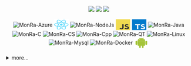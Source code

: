<!--Hello
<h2><img src="https://emojis.slackmojis.com/emojis/images/1531849430/4246/blob-sunglasses.gif?1531849430" width="30"/> Hi 👋 , I'm MonRá! <img src="https://media.giphy.com/media/12oufCB0MyZ1Go/giphy.gif" width="50"></h2>
-->

<div>
  </p>
  <div align="center">
   <a href="https://www.facebook.com/ramon.chaib" target="_blank"><img src="https://img.shields.io/badge/-Facebook-%230077B5?style=for-the-badge&logo=facebook&logoColor=white" target="_blank"></a> 
  <a href="https://www.instagram.com/monrapps/" target="_blank"><img src="https://img.shields.io/badge/-Instagram-%23E4405F?style=for-the-badge&logo=instagram&logoColor=white" target="_blank"></a>
  <a href="https://www.linkedin.com/in/ramon-chaib-27007635/" target="_blank"><img src="https://img.shields.io/badge/-LinkedIn-%230077B5?style=for-the-badge&logo=linkedin&logoColor=white" target="_blank"></a>   
</div>
  
 <div style="display: inline_block" align="center"><br>
  <img align="center" alt="MonRa-Azure" height="30" width="40" src="https://cdn.jsdelivr.net/gh/devicons/devicon/icons/azure/azure-original.svg">
  <img align="center" alt="MonRa-React" height="30" width="40" src="https://raw.githubusercontent.com/devicons/devicon/master/icons/react/react-original.svg">
  <img align="center" alt="MonRa-NodeJs" height="30" width="40" src="https://cdn.jsdelivr.net/gh/devicons/devicon/icons/nodejs/nodejs-original.svg">
  <img align="center" alt="MonRa-Js" height="30" width="40" src="https://raw.githubusercontent.com/devicons/devicon/master/icons/javascript/javascript-original.svg">     <img align="center" alt="MonRa-Ts" height="30" width="40" src="https://raw.githubusercontent.com/devicons/devicon/master/icons/typescript/typescript-original.svg">
  <img align="center" alt="MonRa-Java" height="30" width="40" src="https://cdn.jsdelivr.net/gh/devicons/devicon/icons/java/java-original.svg">
  <img align="center" alt="MonRa-C" height="30" width="40" src="https://cdn.jsdelivr.net/gh/devicons/devicon/icons/c/c-original.svg">
  <img align="center" alt="MonRa-CS" height="30" width="40" src="https://cdn.jsdelivr.net/gh/devicons/devicon/icons/csharp/csharp-original.svg">
  <img align="center" alt="MonRa-Cpp" height="30" width="40" src="https://cdn.jsdelivr.net/gh/devicons/devicon/icons/cplusplus/cplusplus-original.svg">
  <img align="center" alt="MonRa-QT" height="30" width="40" src="https://cdn.jsdelivr.net/gh/devicons/devicon/icons/qt/qt-original.svg">
  <img align="center" alt="MonRa-Linux" height="30" width="40" src="https://cdn.jsdelivr.net/gh/devicons/devicon/icons/linux/linux-original.svg">
  <img align="center" alt="MonRa-Mysql" height="30" width="40" src="https://cdn.jsdelivr.net/gh/devicons/devicon/icons/mysql/mysql-original.svg">
  <img align="center" alt="MonRa-Docker" height="30" width="40" src="https://cdn.jsdelivr.net/gh/devicons/devicon/icons/docker/docker-original.svg">  
  <img align="center" alt="MonRa-Android" height="30" width="40" src="https://github.com/devicons/devicon/blob/master/icons/android/android-original.svg">
  
</div>
</a>

</br>
<!--
[![github activity graph](https://activity-graph.herokuapp.com/graph?username=monrapps&theme=chartreuse-dark)](https://github.com/monrapps/)
-->
<div>
<details>
      <summary>more...</summary>
      
<!--
### <img src="https://media.giphy.com/media/VgCDAzcKvsR6OM0uWg/giphy.gif" width="50"> A little more about me...  

```javascript
const monra = {
    pronouns: "He" | "Him",
    code: ["any"],
    askMeAbout: ["any"],
    technologies: {
        backEnd: {
            js: ["any"],
        },
        mobileApp: {
            native: ["Android Development"]
        },
        devOps: ["AWS", "Docker🐳", "Route53", "Nginx"],
        databases: ["mongo", "MySql", "sqlite"],
        misc: ["Firebase", "Socket.IO", "selenium", "open-cv", "php", "SuiteApp"]
    },
    architecture: ["Serverless Architecture", "Progressive web applications", "Single page applications"],
    currentFocus: "Building Robots to ease opertations",
    funFact: "There are two ways to write error-free programs; only the third one works"
};
```
-->

---
<!--START_SECTION:waka-->
![Code Time](http://img.shields.io/badge/Code%20Time-769%20hrs%207%20mins-blue)

![Profile Views](http://img.shields.io/badge/Profile%20Views-0-blue)

![Lines of code](https://img.shields.io/badge/From%20Hello%20World%20I%27ve%20Written-3.1%20million%20lines%20of%20code-blue)

**🐱 My GitHub Data** 

> 📦 40.8 kB Used in GitHub's Storage 
 > 
> 🚫 Not Opted to Hire
 > 
> 📜 24 Public Repositories 
 > 
> 🔑 18 Private Repositories 
 > 
**I'm an Early 🐤** 

```text
🌞 Morning                8597 commits        █████████░░░░░░░░░░░░░░░░   35.15 % 
🌆 Daytime                11588 commits       ████████████░░░░░░░░░░░░░   47.38 % 
🌃 Evening                3530 commits        ████░░░░░░░░░░░░░░░░░░░░░   14.43 % 
🌙 Night                  741 commits         █░░░░░░░░░░░░░░░░░░░░░░░░   03.03 % 
```
📅 **I'm Most Productive on Thursday** 

```text
Monday                   4645 commits        █████░░░░░░░░░░░░░░░░░░░░   18.99 % 
Tuesday                  4592 commits        █████░░░░░░░░░░░░░░░░░░░░   18.78 % 
Wednesday                4762 commits        █████░░░░░░░░░░░░░░░░░░░░   19.47 % 
Thursday                 5247 commits        █████░░░░░░░░░░░░░░░░░░░░   21.45 % 
Friday                   3231 commits        ███░░░░░░░░░░░░░░░░░░░░░░   13.21 % 
Saturday                 1189 commits        █░░░░░░░░░░░░░░░░░░░░░░░░   04.86 % 
Sunday                   790 commits         █░░░░░░░░░░░░░░░░░░░░░░░░   03.23 % 
```


📊 **This Week I Spent My Time On** 

```text
🕑︎ Time Zone: America/Sao_Paulo

💬 Programming Languages: 
TypeScript               6 hrs 34 mins       ████████████░░░░░░░░░░░░░   48.66 % 
C                        2 hrs 43 mins       █████░░░░░░░░░░░░░░░░░░░░   20.17 % 
Markdown                 2 hrs 26 mins       █████░░░░░░░░░░░░░░░░░░░░   18.06 % 
Other                    36 mins             █░░░░░░░░░░░░░░░░░░░░░░░░   04.54 % 
Bash                     30 mins             █░░░░░░░░░░░░░░░░░░░░░░░░   03.80 % 

🔥 Editors: 
VS Code                  13 hrs 30 mins      █████████████████████████   100.00 % 

🐱‍💻 Projects: 
wlm-backend              5 hrs 56 mins       ███████████░░░░░░░░░░░░░░   44.02 % 
wlm-esp32                2 hrs 49 mins       █████░░░░░░░░░░░░░░░░░░░░   20.89 % 
Markdown                 2 hrs 26 mins       █████░░░░░░░░░░░░░░░░░░░░   18.06 % 
wlm-frontend             1 hr 10 mins        ██░░░░░░░░░░░░░░░░░░░░░░░   08.67 % 
wlm-infra                36 mins             █░░░░░░░░░░░░░░░░░░░░░░░░   04.50 % 

💻 Operating System: 
WSL                      7 hrs 43 mins       ██████████████░░░░░░░░░░░   57.19 % 
Windows                  5 hrs 46 mins       ███████████░░░░░░░░░░░░░░   42.81 % 
```

**I Mostly Code in C** 

```text
C                        9 repos             ████░░░░░░░░░░░░░░░░░░░░░   17.65 % 
C++                      8 repos             ████░░░░░░░░░░░░░░░░░░░░░   15.69 % 
HTML                     4 repos             ██░░░░░░░░░░░░░░░░░░░░░░░   07.84 % 
TypeScript               4 repos             ██░░░░░░░░░░░░░░░░░░░░░░░   07.84 % 
Python                   2 repos             █░░░░░░░░░░░░░░░░░░░░░░░░   03.92 % 
```



**Timeline**

![Lines of Code chart](https://raw.githubusercontent.com/monrapps/monrapps/master/assets/bar_graph.png)


 Last Updated on 30/08/2024 18:23:33 UTC
<!--END_SECTION:waka-->
